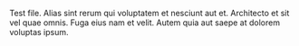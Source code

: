 Test file.
Alias sint rerum qui voluptatem et nesciunt aut et. Architecto et sit vel quae omnis. Fuga eius nam et velit. Autem quia aut saepe at dolorem voluptas ipsum.
